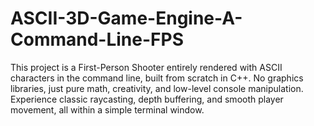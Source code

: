# ASCII-3D-Game-Engine-A-Command-Line-FPS
This project is a First-Person Shooter entirely rendered with ASCII characters in the command line, built from scratch in C++. No graphics libraries, just pure math, creativity, and low-level console manipulation. Experience classic raycasting, depth buffering, and smooth player movement, all within a simple terminal window.
